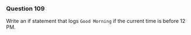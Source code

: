 ### Question 109
Write an if statement that logs `Good Morning` if the current time is before 12 PM.